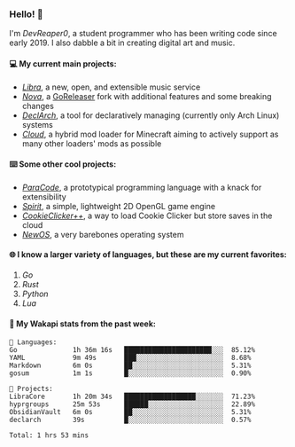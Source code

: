### Hello! 👋

I'm _DevReaper0_, a student programmer who has been writing code since early 2019. I also dabble a bit in creating digital art and music.

#### 💻 My current main projects:

-   _[Libra](https://github.com/LibraMusic)_, a new, open, and extensible music service
-   _[Nova](https://github.com/LibraMusic/Nova)_, a [GoReleaser](https://github.com/goreleaser/goreleaser) fork with additional features and some breaking changes
-   _[DeclArch](https://github.com/DevReaper0/declarch)_, a tool for declaratively managing (currently only Arch Linux) systems
-   _[Cloud](https://github.com/CloudLoaderMC/CloudLoader)_, a hybrid mod loader for Minecraft aiming to actively support as many other loaders' mods as possible

#### ⌨️ Some other cool projects:

-   _[ParaCode](https://github.com/ParaCodeLang/ParaCode)_, a prototypical programming language with a knack for extensibility
-   _[Spirit](https://gitlab.com/DevReaper0/SpiritEngine)_, a simple, lightweight 2D OpenGL game engine
-   _[CookieClicker++](https://github.com/DevReaper0/CookieClickerPlusPlus)_, a way to load Cookie Clicker but store saves in the cloud
-   _[NewOS](https://github.com/DevReaper0/NewOS)_, a very barebones operating system

#### 🌐 I know a larger variety of languages, but these are my current favorites:

1. _Go_
2. _Rust_
3. _Python_
4. _Lua_

#### 📡 My Wakapi stats from the past week:

```text
💾 Languages:
Go              1h 36m 16s   ██████████████████████░░░  85.12%
YAML            9m 49s       ███░░░░░░░░░░░░░░░░░░░░░░  8.68%
Markdown        6m 0s        ██░░░░░░░░░░░░░░░░░░░░░░░  5.31%
gosum           1m 1s        █░░░░░░░░░░░░░░░░░░░░░░░░  0.90%

💼 Projects:
LibraCore       1h 20m 34s   ██████████████████░░░░░░░  71.23%
hyprgroups      25m 53s      ██████░░░░░░░░░░░░░░░░░░░  22.89%
ObsidianVault   6m 0s        ██░░░░░░░░░░░░░░░░░░░░░░░  5.31%
declarch        39s          █░░░░░░░░░░░░░░░░░░░░░░░░  0.57%

Total: 1 hrs 53 mins
```
